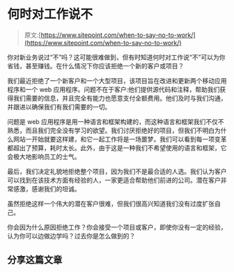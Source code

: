 # 何时对工作说不

> 原文:[https://www.sitepoint.com/when-to-say-no-to-work/](https://www.sitepoint.com/when-to-say-no-to-work/)

你对新业务说过“不”吗？这可能很难做到，但有时知道何时对工作说“不”可以为你省钱，甚至赚钱。在什么情况下你应该拒绝一个新的客户或项目？

我们最近拒绝了一个新客户和一个大型项目，该项目旨在改进和更新两个移动应用程序和一个 web 应用程序。问题不在于客户:他们提供源代码和注释，帮助我们获得我们需要的信息，并且完全有能力也愿意支付全额费用。他们及时与我们沟通，并跟进以确保我们有我们需要的一切。

问题是 web 应用程序是用一种语言和框架构建的，而这种语言和框架我们不仅不熟悉，而且我们完全没有学习的欲望。我们讨厌拒绝好的项目，但我们不明白为什么网站一开始就要这样建，和它一起工作将是一场噩梦。我们可以看到每一项变革都超出了预算，耗时太长。此外，由于这是一种我们不希望使用的语言和框架，它会极大地影响员工的士气。

最后，我们决定礼貌地拒绝整个项目，因为我们不是最合适的人选。我们认为客户可以找到在该技术方面有经验的人，一家更适合帮助他们前进的公司。潜在客户非常感激，感谢我们的坦诚。

虽然拒绝这样一个伟大的潜在客户很难，但我们很高兴知道我们没有过度扩张自己。

你会因为什么原因拒绝工作？你会接受一个项目或客户，即使你没有一定的经验，认为你可以边做边学吗？过去你是怎么做到的？

## 分享这篇文章